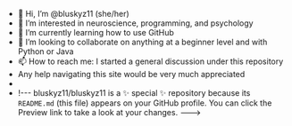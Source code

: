 - 👋 Hi, I’m @bluskyz11 (she/her)
- 👀 I’m interested in neuroscience, programming, and psychology
- 🌱 I’m currently learning how to use GitHub
- 💞️ I’m looking to collaborate on anything at a beginner level and with Python or Java
- 📫 How to reach me: I started a general discussion under this repository
- Any help navigating this site would be very much appreciated 
-
- !---
bluskyz11/bluskyz11 is a ✨ special ✨ repository because its `README.md` (this file) appears on your GitHub profile.
You can click the Preview link to take a look at your changes.
--->
